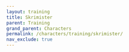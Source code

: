 ```yaml
---
layout: training
title: Skrimister
parent: Training
grand_parent: Characters
permalink: /characters/training/skrimister/
nav_exclude: true
---
```

